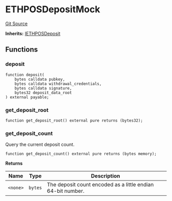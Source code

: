 # ETHPOSDepositMock
[Git Source](https://github.com/bowenli86/eigenlayer-contracts/blob/0800603ae0e71de6487dd628cace5380fa364f74/src/test/mocks/ETHDepositMock.sol)

**Inherits:**
[IETHPOSDeposit](/src/contracts/interfaces/IETHPOSDeposit.sol/interface.IETHPOSDeposit.md)


## Functions
### deposit


```solidity
function deposit(
    bytes calldata pubkey,
    bytes calldata withdrawal_credentials,
    bytes calldata signature,
    bytes32 deposit_data_root
) external payable;
```

### get_deposit_root


```solidity
function get_deposit_root() external pure returns (bytes32);
```

### get_deposit_count

Query the current deposit count.


```solidity
function get_deposit_count() external pure returns (bytes memory);
```
**Returns**

|Name|Type|Description|
|----|----|-----------|
|`<none>`|`bytes`|The deposit count encoded as a little endian 64-bit number.|


